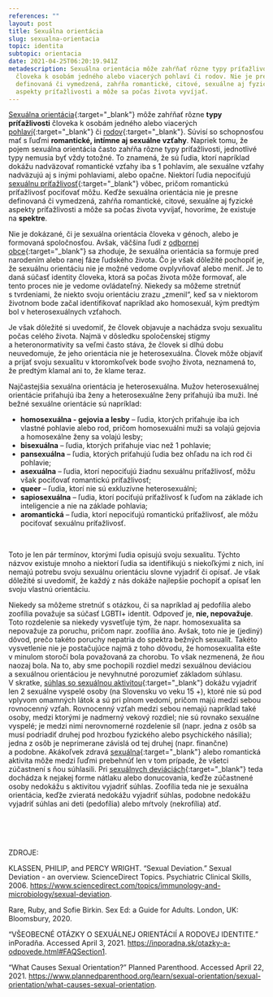 ```yaml
---
references: ""
layout: post
title: Sexuálna orientácia
slug: sexualna-orientacia
topic: identita
subtopic: orientacia
date: 2021-04-25T06:20:19.941Z
metadescription: Sexuálna orientácia môže zahŕňať rôzne typy príťažlivosti
  človeka k osobám jedného alebo viacerých pohlaví či rodov. Nie je presne
  definovaná či vymedzená, zahŕňa romantické, citové, sexuálne aj fyzické
  aspekty príťažlivosti a môže sa počas života vyvíjať.
---
```

[Sexuálna orientácia](https://www.goodreads.com/book/show/55301696-sex-ed){:target="_blank"} môže zahŕňať rôzne **typy príťažlivosti** človeka k osobám jedného alebo viacerých [pohlaví](/pohlavna-anatomia/){:target="_blank"} či [rodov](/rodova-identita/){:target="_blank"}. Súvisí so schopnosťou mať s ľuďmi **romantické, intímne aj sexuálne vzťahy**. Napriek tomu, že pojem sexuálna orientácia často zahŕňa rôzne typy príťažlivosti, jednotlivé typy nemusia byť vždy totožné. To znamená, že sú ľudia, ktorí napríklad dokážu nadväzovať romantické vzťahy iba s 1 pohlavím, ale sexuálne vzťahy nadväzujú aj s inými pohlaviami, alebo opačne. Niektorí ľudia nepociťujú [sexuálnu príťažlivosť](/telesne-a-emocionalne-procesy-sexualna-tuzba-a-sexualna-aktivita/){:target="_blank"} vôbec, pričom romantickú príťažlivosť pociťovať môžu. Keďže sexuálna orientácia nie je presne definovaná či vymedzená, zahŕňa romantické, citové, sexuálne aj fyzické aspekty príťažlivosti a môže sa počas života vyvíjať, hovoríme, že existuje na **spektre**.

Nie je dokázané, či je sexuálna orientácia človeka v génoch, alebo je formovaná spoločnosťou. Avšak, väčšina ľudí z [odbornej obce](https://www.plannedparenthood.org/learn/sexual-orientation/sexual-orientation/what-causes-sexual-orientation){:target="_blank"} sa zhoduje, že sexuálna orientácia sa formuje pred narodením alebo ranej fáze ľudského života. Čo je však dôležité pochopiť je, že sexuálnu orientáciu nie je možné vedome ovplyvňovať alebo meniť. Je to daná súčasť identity človeka, ktorá sa počas života môže formovať, ale tento proces nie je vedome ovládateľný. Niekedy sa môžeme stretnúť s tvrdeniami, že niekto svoju orientáciu zrazu „zmenil“, keď sa v niektorom životnom bode začal identifikovať napríklad ako homosexuál, kým predtým bol v heterosexuálnych vzťahoch. 

<div class='f-identita box-post'>

Je však dôležité si uvedomiť, že človek objavuje a nachádza svoju sexualitu počas celého života. Najmä v dôsledku spoločenskej stigmy a heteronormativity sa veľmi často stáva, že človek si dlhú dobu neuvedomuje, že jeho orientácia nie je heterosexuálna. Človek môže objaviť a prijať svoju sexualitu v ktoromkoľvek bode svojho života, neznamená to, že predtým klamal ani to, že klame teraz.

</div>

Najčastejšia sexuálna orientácia je heterosexuálna. Mužov heterosexuálnej orientácie priťahujú iba ženy a heterosexuálne ženy priťahujú iba muži. Iné bežné sexuálne orientácie sú napríklad:

* **homosexuálna - gejovia a lesby** – ľudia, ktorých priťahuje iba ich vlastné pohlavie alebo rod, pričom homosexuálni muži sa volajú gejovia a homosexálne ženy sa volajú lesby;
* **bisexuálna** – ľudia, ktorých priťahuje viac než 1 pohlavie; 
* **pansexuálna** – ľudia, ktorých priťahujú ľudia bez ohľadu na ich rod či pohlavie;
* **asexuálna** – ľudia, ktorí nepociťujú žiadnu sexuálnu príťažlivosť, môžu však pociťovať romantickú príťažlivosť;
* **queer** – ľudia, ktorí nie sú exkluzívne heterosexuálni;
* **sapiosexuálna** – ľudia, ktorí pociťujú príťažlivosť k ľuďom na základe ich inteligencie a nie na základe pohlavia;
* **aromantická** – ľudia, ktorí nepociťujú romantickú príťažlivosť, ale môžu pociťovať sexuálnu príťažlivosť. 

<br>

Toto je len pár termínov, ktorými ľudia opisujú svoju sexualitu. Týchto názvov existuje mnoho a niektorí ľudia sa identifikujú s niekoľkými z nich, iní nemajú potrebu svoju sexuálnu orientáciu slovne vyjadriť či opísať. Je však dôležité si uvedomiť, že každý z nás dokáže najlepšie pochopiť a opísať len svoju vlastnú orientáciu.

Niekedy sa môžeme stretnúť s otázkou, či sa napríklad aj pedofília alebo zoofília považuje sa súčasť LGBTI+ identít. Odpoveď je, **nie, nepovažuje**. Toto rozdelenie sa niekedy vysvetľuje tým, že napr. homosexualita sa nepovažuje za poruchu, pričom napr. zoofília áno. Avšak, toto nie je (jediný) dôvod, prečo takéto poruchy nepatria do spektra bežných sexualít. Takéto vysvetlenie nie je postačujúce najmä z toho dôvodu, že homosexualita ešte v minulom storočí bola považovaná za chorobu. To však nezmenená, že ňou naozaj bola. Na to, aby sme pochopili rozdiel medzi sexuálnou deviáciou a sexuálnou orientáciou je nevyhnutné porozumieť základom súhlasu. V skratke, [súhlas so sexuálnou aktivitou](/sexualny-suhlas/){:target="_blank"} dokážu vyjadriť len 2 sexuálne vyspelé osoby (na Slovensku vo veku 15 +), ktoré nie sú pod vplyvom omamných látok a sú pri plnom vedomí, pričom majú medzi sebou rovnocenný vzťah. Rovnocenný vzťah medzi sebou nemajú napríklad také osoby, medzi ktorými je nadmerný vekový rozdiel; nie sú rovnako sexuálne vyspelé; je medzi nimi nerovnomerné rozdelenie síl (napr. jedna z osôb sa musí podriadiť druhej pod hrozbou fyzického alebo psychického násilia); jedna z osôb je neprimerane závislá od tej druhej (napr. finančne) a podobne. Akákoľvek zdravá [sexuálna](/sexualne-aktivity/){:target="_blank"} alebo romantická aktivita môže medzi ľuďmi prebehnúť len v tom prípade, že všetci zúčastnení s ňou súhlasili. Pri [sexuálnych deviáciách](https://www.sciencedirect.com/topics/immunology-and-microbiology/sexual-deviation){:target="_blank"} teda dochádza k nejakej forme nátlaku alebo donucovania, keďže zúčastnené osoby nedokážu s aktivitou vyjadriť súhlas. Zoofília teda nie je sexuálna orientácia, keďže zvieratá nedokážu vyjadriť súhlas, podobne nedokážu vyjadriť súhlas ani deti (pedofília) alebo mŕtvoly (nekrofília) atď.

<br>

<br>

<br>

<p class="important-text">ZDROJE:</p>

KLASSEN, PHILIP, and PERCY WRIGHT. “Sexual Deviation.” Sexual Deviation - an overview. ScienceDirect Topics. Psychiatric Clinical Skills, 2006. <https://www.sciencedirect.com/topics/immunology-and-microbiology/sexual-deviation>.  

Rare, Ruby, and Sofie Birkin. Sex Ed: a Guide for Adults. London, UK: Bloomsbury, 2020. 

“VŠEOBECNÉ OTÁZKY O SEXUÁLNEJ ORIENTÁCIÍ A RODOVEJ IDENTITE.” inPoradňa. Accessed April 3, 2021. <https://inporadna.sk/otazky-a-odpovede.html#FAQSection1>. 

“What Causes Sexual Orientation?” Planned Parenthood. Accessed April 22, 2021. <https://www.plannedparenthood.org/learn/sexual-orientation/sexual-orientation/what-causes-sexual-orientation>.